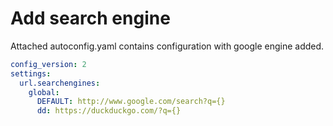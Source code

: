# Add search engine

Attached autoconfig.yaml contains configuration with google engine added.


```yaml
config_version: 2
settings:
  url.searchengines:
    global:
      DEFAULT: http://www.google.com/search?q={}
      dd: https://duckduckgo.com/?q={}
```
